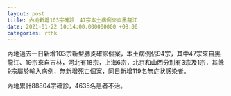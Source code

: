 ```yaml
---
layout: post
title: 內地新增103宗確診　47宗本土病例來自黑龍江
date: 2021-01-22 10:14:00.000000000 +08:00
categories: rthk
---
```


內地過去一日新增103宗新型肺炎確診個案，本土病例佔94宗，其中47宗來自黑龍江、19宗來自吉林，河北有18宗，上海6宗，北京和山西分別有3宗及1宗，其餘9宗屬於輸入病例，無新增死亡個案，同日新增119名無症狀感染者。

內地累計88804宗確診，4635名患者不治。
